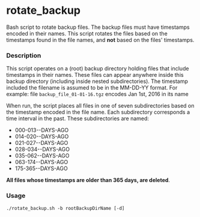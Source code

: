 # rotate_backup
Bash script to rotate backup files. The backup files must have timestamps encoded in their names. This script rotates the files based on the timestamps found in the file names, and **not** based on the files' timestamps.

### Description
This script operates on a (root) backup directory holding files that include timestamps in their names. These files can appear anywhere inside this backup directory (including inside nested subdirectories). The timestamp included the filename is assumed to be in the MM-DD-YY format. For example: file `backup_file_01-01-16.tgz` encodes Jan 1st, 2016 in its name

When run, the script places all files in one of seven subdirectories based on the timestamp encoded in the file name. Each subdirectory corresponds a time interval in the past. These subdirectories are named:

- 000-013--DAYS-AGO
- 014-020--DAYS-AGO
- 021-027--DAYS-AGO
- 028-034--DAYS-AGO
- 035-062--DAYS-AGO
- 063-174--DAYS-AGO
- 175-365--DAYS-AGO

**All files whose timestamps are older than 365 days, are deleted**.

### Usage
```
./rotate_backup.sh -b rootBackupDirName [-d]
```
